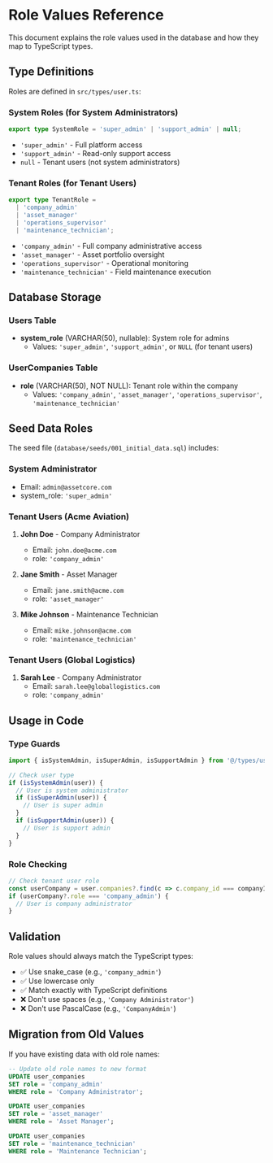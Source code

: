 # Role Values Reference

This document explains the role values used in the database and how they map to TypeScript types.

## Type Definitions

Roles are defined in `src/types/user.ts`:

### System Roles (for System Administrators)

```typescript
export type SystemRole = 'super_admin' | 'support_admin' | null;
```

- `'super_admin'` - Full platform access
- `'support_admin'` - Read-only support access
- `null` - Tenant users (not system administrators)

### Tenant Roles (for Tenant Users)

```typescript
export type TenantRole = 
  | 'company_admin'
  | 'asset_manager'
  | 'operations_supervisor'
  | 'maintenance_technician';
```

- `'company_admin'` - Full company administrative access
- `'asset_manager'` - Asset portfolio oversight
- `'operations_supervisor'` - Operational monitoring
- `'maintenance_technician'` - Field maintenance execution

## Database Storage

### Users Table

- **system_role** (VARCHAR(50), nullable): System role for admins
  - Values: `'super_admin'`, `'support_admin'`, or `NULL` (for tenant users)

### UserCompanies Table

- **role** (VARCHAR(50), NOT NULL): Tenant role within the company
  - Values: `'company_admin'`, `'asset_manager'`, `'operations_supervisor'`, `'maintenance_technician'`

## Seed Data Roles

The seed file (`database/seeds/001_initial_data.sql`) includes:

### System Administrator
- Email: `admin@assetcore.com`
- system_role: `'super_admin'`

### Tenant Users (Acme Aviation)

1. **John Doe** - Company Administrator
   - Email: `john.doe@acme.com`
   - role: `'company_admin'`

2. **Jane Smith** - Asset Manager
   - Email: `jane.smith@acme.com`
   - role: `'asset_manager'`

3. **Mike Johnson** - Maintenance Technician
   - Email: `mike.johnson@acme.com`
   - role: `'maintenance_technician'`

### Tenant Users (Global Logistics)

1. **Sarah Lee** - Company Administrator
   - Email: `sarah.lee@globallogistics.com`
   - role: `'company_admin'`

## Usage in Code

### Type Guards

```typescript
import { isSystemAdmin, isSuperAdmin, isSupportAdmin } from '@/types/user';

// Check user type
if (isSystemAdmin(user)) {
  // User is system administrator
  if (isSuperAdmin(user)) {
    // User is super admin
  }
  if (isSupportAdmin(user)) {
    // User is support admin
  }
}
```

### Role Checking

```typescript
// Check tenant user role
const userCompany = user.companies?.find(c => c.company_id === companyId);
if (userCompany?.role === 'company_admin') {
  // User is company administrator
}
```

## Validation

Role values should always match the TypeScript types:

- ✅ Use snake_case (e.g., `'company_admin'`)
- ✅ Use lowercase only
- ✅ Match exactly with TypeScript definitions
- ❌ Don't use spaces (e.g., `'Company Administrator'`)
- ❌ Don't use PascalCase (e.g., `'CompanyAdmin'`)

## Migration from Old Values

If you have existing data with old role names:

```sql
-- Update old role names to new format
UPDATE user_companies 
SET role = 'company_admin' 
WHERE role = 'Company Administrator';

UPDATE user_companies 
SET role = 'asset_manager' 
WHERE role = 'Asset Manager';

UPDATE user_companies 
SET role = 'maintenance_technician' 
WHERE role = 'Maintenance Technician';
```
